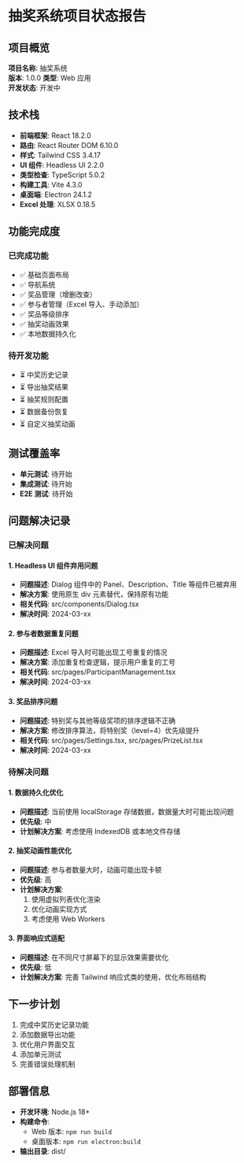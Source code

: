 # 抽奖系统项目状态报告

## 项目概览

**项目名称**: 抽奖系统  
**版本**: 1.0.0
**类型**: Web 应用  
**开发状态**: 开发中

## 技术栈

- **前端框架**: React 18.2.0
- **路由**: React Router DOM 6.10.0
- **样式**: Tailwind CSS 3.4.17
- **UI 组件**: Headless UI 2.2.0
- **类型检查**: TypeScript 5.0.2
- **构建工具**: Vite 4.3.0
- **桌面端**: Electron 24.1.2
- **Excel 处理**: XLSX 0.18.5

## 功能完成度

### 已完成功能

- ✅ 基础页面布局
- ✅ 导航系统
- ✅ 奖品管理（增删改查）
- ✅ 参与者管理（Excel 导入、手动添加）
- ✅ 奖品等级排序
- ✅ 抽奖动画效果
- ✅ 本地数据持久化

### 待开发功能

- ⏳ 中奖历史记录
- ⏳ 导出抽奖结果
- ⏳ 抽奖规则配置
- ⏳ 数据备份恢复
- ⏳ 自定义抽奖动画

## 测试覆盖率

- **单元测试**: 待开始
- **集成测试**: 待开始
- **E2E 测试**: 待开始

## 问题解决记录

### 已解决问题

#### 1. Headless UI 组件弃用问题

- **问题描述**: Dialog 组件中的 Panel、Description、Title 等组件已被弃用
- **解决方案**: 使用原生 div 元素替代，保持原有功能
- **相关代码**: src/components/Dialog.tsx
- **解决时间**: 2024-03-xx

#### 2. 参与者数据重复问题

- **问题描述**: Excel 导入时可能出现工号重复的情况
- **解决方案**: 添加重复检查逻辑，提示用户重复的工号
- **相关代码**: src/pages/ParticipantManagement.tsx
- **解决时间**: 2024-03-xx

#### 3. 奖品排序问题

- **问题描述**: 特别奖与其他等级奖项的排序逻辑不正确
- **解决方案**: 修改排序算法，将特别奖（level=4）优先级提升
- **相关代码**: src/pages/Settings.tsx, src/pages/PrizeList.tsx
- **解决时间**: 2024-03-xx

### 待解决问题

#### 1. 数据持久化优化

- **问题描述**: 当前使用 localStorage 存储数据，数据量大时可能出现问题
- **优先级**: 中
- **计划解决方案**: 考虑使用 IndexedDB 或本地文件存储

#### 2. 抽奖动画性能优化

- **问题描述**: 参与者数量大时，动画可能出现卡顿
- **优先级**: 高
- **计划解决方案**:
  1. 使用虚拟列表优化渲染
  2. 优化动画实现方式
  3. 考虑使用 Web Workers

#### 3. 界面响应式适配

- **问题描述**: 在不同尺寸屏幕下的显示效果需要优化
- **优先级**: 低
- **计划解决方案**: 完善 Tailwind 响应式类的使用，优化布局结构

## 下一步计划

1. 完成中奖历史记录功能
2. 添加数据导出功能
3. 优化用户界面交互
4. 添加单元测试
5. 完善错误处理机制

## 部署信息

- **开发环境**: Node.js 18+
- **构建命令**:
  - Web 版本: `npm run build`
  - 桌面版本: `npm run electron:build`
- **输出目录**: dist/
